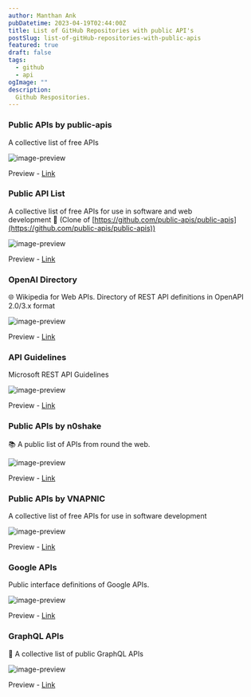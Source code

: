 ```yaml
---
author: Manthan Ank
pubDatetime: 2023-04-19T02:44:00Z
title: List of GitHub Repositories with public API's
postSlug: list-of-gitHub-repositories-with-public-apis
featured: true
draft: false
tags:
  - github
  - api
ogImage: ""
description:
  Github Respositories.
---
```


### Public APIs by public-apis

A collective list of free APIs

![image-preview](/blogs/assets/images/blog-1/img1.png)

Preview - [Link](https://github.com/public-apis/public-apis)

### Public API List

A collective list of free APIs for use in software and web development 🚀 (Clone of [https://github.com/public-apis/public-apis](https://github.com/public-apis/public-apis))

![image-preview](/blogs/assets/images/blog-1/img2.png)

Preview - [Link](https://github.com/public-api-lists/public-api-lists)

### OpenAI Directory

🌐 Wikipedia for Web APIs. Directory of REST API definitions in OpenAPI 2.0/3.x format

![image-preview](/blogs/assets/images/blog-1/img3.png)

Preview - [Link](https://github.com/apis-guru/openapi-directory)

### API Guidelines

Microsoft REST API Guidelines

![image-preview](/blogs/assets/images/blog-1/img4.png)

Preview - [Link](https://github.com/microsoft/api-guidelines)

### Public APIs by n0shake

📚 A public list of APIs from round the web.

![image-preview](/blogs/assets/images/blog-1/img5.png)

Preview - [Link](https://github.com/n0shake/public-apis)

### Public APIs by VNAPNIC

A collective list of free APIs for use in software development

![image-preview](/blogs/assets/images/blog-1/img6.png)

Preview - [Link](https://github.com/VNAPNIC/public-apis)

### Google APIs

Public interface definitions of Google APIs.

![image-preview](/blogs/assets/images/blog-1/img7.png)

Preview - [Link](https://github.com/googleapis/googleapis)

### GraphQL APIs

📜 A collective list of public GraphQL APIs

![image-preview](/blogs/assets/images/blog-1/img8.png)

Preview - [Link](https://github.com/IvanGoncharov/graphql-apis)
